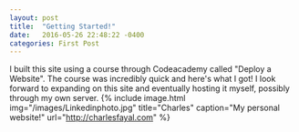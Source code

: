 ```yaml
---
layout: post
title:  "Getting Started!"
date:   2016-05-26 22:48:22 -0400
categories: First Post
---
```

I built this site using a course through Codeacademy called "Deploy a Website". The course was incredibly quick and here's what I got! 
I look forward to expanding on this site and eventually hosting it myself, possibly through my own server.
{% include image.html
            img="/images/Linkedinphoto.jpg"
            title="Charles"
            caption="My personal website!"
            url="http://charlesfayal.com" %}
